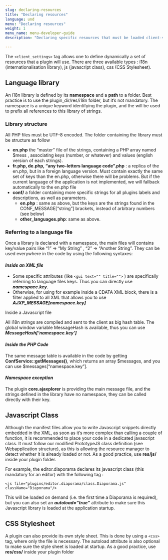 ```yaml
---
slug: declaring-resources
title: "Declaring resources"
language: und
menu: "Declaring resources"
weight: 1
menu_name: menu-developer-guide
description: "Declaring specific resources that must be loaded client-side when a plugin is active."

---
```


The  `<client_settings>` tag allows one to define dynamically a set of resources that a plugin will use. There are three available types : i18n (internationalisation library), js (javascript class), css (CSS Stylesheet).

## Language library
An i18n library is defined by its **namespace** and a **path** to a folder. Best practice is to use the plugin_dir/res/i18n folder, but it’s not mandatory. The namespace is a unique keyword identifying the plugin, and the will be used to prefix all references to this library of strings.

### Library structure
All PHP files must be UTF-8 encoded. The folder containing the library must be structure as follow

+ **en.php** the “master” file of the strings, containing a PHP array named $mess , associating keys (number, or whatever) and values (english version of each strings). 
+ **fr.php, de.php, “any two-letters language code”.php** : a replica of the en.php, but in a foreign language version. Must contain exactly the same set of keys than the en.php, otherwise there will be problems. But if the current language of the application is not implemented, we will fallback automatically to the en.php file
+ **conf/** a folder containing more specific strings for all plugins labels and descriptions, as well as parameters.
	- **en.php** : same as above, but the keys are the strings found in the CONF_MESSAGE[“string”] brackets, instead of arbitrary numbers (see below)
	- **other_languages.php**: same as above.

### Referring to a language file
Once a library is declared with a namespace, the main files will contains key/value pairs like “1” => “My String” , “2” => “Another String”. They  can be used everywhere in the code by using the following syntaxes:

#### _Inside an XML file_

+ Some specific attributes (like  `<gui text="" title="">` ) are specifically referring to language files keys. Thus you can directly use **_namespace.key_**.
+ Otherwise, for using for example inside a CDATA XML block, there is a filter applied to all XML that allows you to use **_AJXP_MESSAGE[namespace.key]_**

Inside a Javascript file

All i18n strings are compiled and sent to the client as big hash table. The global window variable MessageHash is available, thus you can use **_MessageHash[‘namespace.key’]_**

#### _Inside the PHP Code_

The same message table is available in the code by getting **ConfService::getMessages()**, which returns an array $messages, and you can use $messages[“namespace.key”].

#### _Namespace exception_

The plugin **core.ajaxplorer** is providing the main message file, and the strings defined in the library have no namespace, they can be called directly with their key.

## Javascript Class
Although the manifest files allow you to write Javascript snippets directly embedded in the XML, as soon as it’s more complex than calling a couple of function, it is recommended to place your code in a dedicated javascript class. It must follow our modified PrototypeJS class definition (see Webapplication structure), as this is allowing the resource manager to detect whether it is already loaded or not. As a good practice, use **res/js/** inside your plugin folder.

For example, the editor.diaporama declares its javascript class (this mandatory for an editor) with the following tag :

	<js file="plugins/editor.diaporama/class.Diaporama.js" className="Diaporama"/>

This will be loaded on demand (i.e. the first time a Diaporama is required), but you can also set an **_autoload=”true”_** attribute to make sure this Javascript library is loaded at the application startup.

## CSS Stylesheet
A plugin can also provide its own style sheet. This is done by using a `<css>` tag, where only the file is necessary. The autoload attribute is also optional to make sure the style sheet is loaded at startup. As a good practice, use **res/css/** inside your plugin folder
